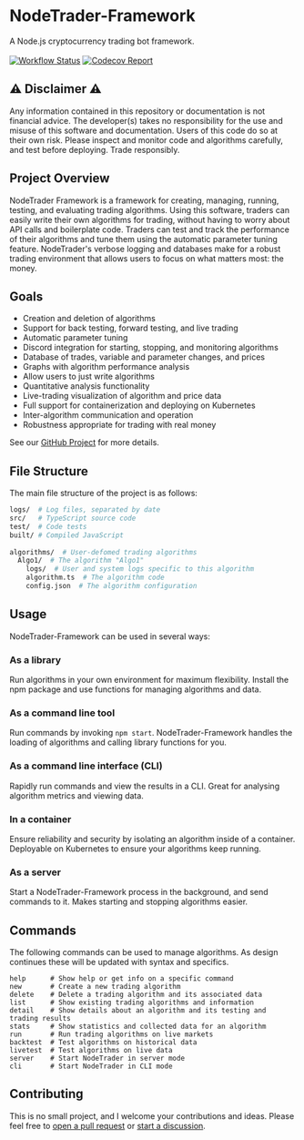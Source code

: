# NodeTrader-Framework
A Node.js cryptocurrency trading bot framework.
<br><br>
[![Workflow Status](https://github.com/MRegirouard/NodeTrader-Framework/actions/workflows/build-and-test.yml/badge.svg?branch=main)](https://github.com/MRegirouard/NodeTrader-Framework/actions/workflows/build-and-test.yml?query=branch%3Amain)
[![Codecov Report](https://codecov.io/gh/MRegirouard/NodeTrader-Framework/branch/main/graph/badge.svg)](https://codecov.io/gh/MRegirouard/NodeTrader-Framework)

## ⚠️ Disclaimer ⚠️
Any information contained in this repository or documentation is not financial advice. The developer(s) takes no responsibility for the use and misuse of this software and documentation. Users of this code do so at their own risk. Please inspect and monitor code and algorithms carefully, and test before deploying. Trade responsibly.

## Project Overview
NodeTrader Framework is a framework for creating, managing, running, testing, and evaluating trading algorithms. Using this software, traders can easily write their own algorithms for trading, without having to worry about API calls and boilerplate code. Traders can test and track the performance of their algorithms and tune them using the automatic parameter tuning feature. NodeTrader's verbose logging and databases make for a robust trading environment that allows users to focus on what matters most: the money.

## Goals
- Creation and deletion of algorithms
- Support for back testing, forward testing, and live trading
- Automatic parameter tuning
- Discord integration for starting, stopping, and monitoring algorithms
- Database of trades, variable and parameter changes, and prices
- Graphs with algorithm performance analysis
- Allow users to just write algorithms
- Quantitative analysis functionality
- Live-trading visualization of algorithm and price data
- Full support for containerization and deploying on Kubernetes
- Inter-algorithm communication and operation
- Robustness appropriate for trading with real money

See our [GitHub Project](https://github.com/users/MRegirouard/projects/2) for more details.

## File Structure
The main file structure of the project is as follows:
```bash
logs/  # Log files, separated by date
src/   # TypeScript source code
test/  # Code tests
built/ # Compiled JavaScript
  
algorithms/  # User-defomed trading algorithms
  Algo1/  # The algorithm "Algo1"
    logs/  # User and system logs specific to this algorithm
    algorithm.ts  # The algorithm code
    config.json  # The algorithm configuration
```

## Usage
NodeTrader-Framework can be used in several ways:
### As a library
Run algorithms in your own environment for maximum flexibility. Install the npm package and use functions for managing algorithms and data.
### As a command line tool
Run commands by invoking `npm start`. NodeTrader-Framework handles the loading of algorithms and calling library functions for you.
### As a command line interface (CLI)
Rapidly run commands and view the results in a CLI. Great for analysing algorithm metrics and viewing data.
### In a container
Ensure reliability and security by isolating an algorithm inside of a container. Deployable on Kubernetes to ensure your algorithms keep running.
### As a server
Start a NodeTrader-Framework process in the background, and send commands to it. Makes starting and stopping algorithms easier.

## Commands
The following commands can be used to manage algorithms. As design continues these will be updated with syntax and specifics.
```
help      # Show help or get info on a specific command
new       # Create a new trading algorithm
delete    # Delete a trading algorithm and its associated data
list      # Show existing trading algorithms and information
detail    # Show details about an algorithm and its testing and trading results
stats     # Show statistics and collected data for an algorithm
run       # Run trading algorithms on live markets
backtest  # Test algorithms on historical data
livetest  # Test algorithms on live data
server    # Start NodeTrader in server mode
cli       # Start NodeTrader in CLI mode
```

## Contributing
This is no small project, and I welcome your contributions and ideas. Please feel free to [open a pull request](https://github.com/MRegirouard/NodeTrader-Framework/compare) or [start a discussion](https://github.com/MRegirouard/NodeTrader-Framework/discussions/new).
